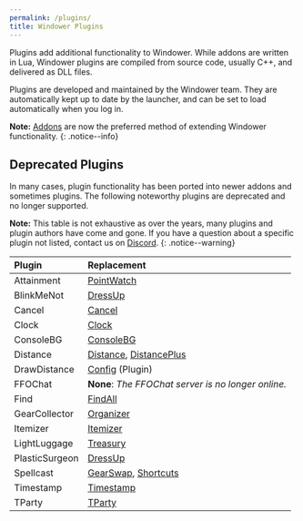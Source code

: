 ```yaml
---
permalink: /plugins/
title: Windower Plugins
---
```


Plugins add additional functionality to Windower. While addons are written in Lua, Windower plugins are compiled from source code, usually C++, and delivered as DLL files.

Plugins are developed and maintained by the Windower team. They are automatically kept up to date by the launcher, and can be set to load automatically when you log in.

**Note:** [Addons](../addons/) are now the preferred method of extending Windower functionality. 
{: .notice--info}

## Deprecated Plugins

In many cases, plugin functionality has been ported into newer addons and sometimes plugins.
The following noteworthy plugins are deprecated and no longer supported. 

**Note:** This table is not exhaustive as over the years, many plugins and plugin authors have come and gone. If you have a question about a specific plugin not listed, contact us on [Discord](https://discord.gg/v6pk6uy).
{: .notice--warning}

| Plugin | Replacement |
|:---|:---|
| Attainment | [PointWatch](../addons/pointwatch/) |
| BlinkMeNot | [DressUp](../addons/dressup/) |
| Cancel | [Cancel](../addons/cancel/) |
| Clock | [Clock](../addons/clock/) |
| ConsoleBG | [ConsoleBG](../addons/consolebg/) |
| Distance | [Distance](../addons/distance/), [DistancePlus](../addons/distanceplus/) |
| DrawDistance | [Config](config/) (Plugin) |
| FFOChat | **None**: *The FFOChat server is no longer online.* |
| Find | [FindAll](../addons/findall/) |
| GearCollector | [Organizer](../addons/organizer/)
| Itemizer | [Itemizer](../addons/itemizer/) |
| LightLuggage | [Treasury](../addons/treasury/) |
| PlasticSurgeon | [DressUp](../addons/dressup/) |
| Spellcast | [GearSwap](../addons/gearswap/), [Shortcuts](../addons/shortcuts/) |
| Timestamp | [Timestamp](../addons/timestamp/) |
| TParty | [TParty](../addons/tparty/) |
